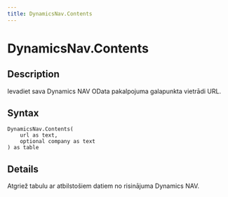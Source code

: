 ```yaml
---
title: DynamicsNav.Contents
---
```


# DynamicsNav.Contents


## Description

Ievadiet sava Dynamics NAV OData pakalpojuma galapunkta vietrādi URL.


## Syntax

```powerquery
DynamicsNav.Contents(
    url as text,
    optional company as text
) as table
```


## Details

Atgriež tabulu ar atbilstošiem datiem no risinājuma Dynamics NAV. 


